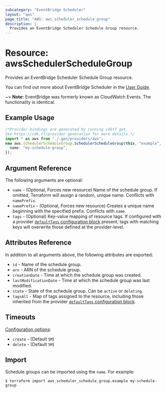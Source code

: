 ```yaml
---
subcategory: "EventBridge Scheduler"
layout: "aws"
page_title: "AWS: aws_scheduler_schedule_group"
description: |-
  Provides an EventBridge Scheduler Schedule Group resource.
---
```


# Resource: awsSchedulerScheduleGroup

Provides an EventBridge Scheduler Schedule Group resource.

You can find out more about EventBridge Scheduler in the [User Guide](https://docs.aws.amazon.com/scheduler/latest/UserGuide/what-is-scheduler.html).

\~> **Note:** EventBridge was formerly known as CloudWatch Events. The functionality is identical.

## Example Usage

```typescript
/*Provider bindings are generated by running cdktf get.
See https://cdk.tf/provider-generation for more details.*/
import * as aws from "./.gen/providers/aws";
new aws.schedulerScheduleGroup.SchedulerScheduleGroup(this, "example", {
  name: "my-schedule-group",
});

```

## Argument Reference

The following arguments are optional:

* `name` - (Optional, Forces new resource) Name of the schedule group. If omitted, Terraform will assign a random, unique name. Conflicts with `namePrefix`.
* `namePrefix` - (Optional, Forces new resource) Creates a unique name beginning with the specified prefix. Conflicts with `name`.
* `tags` - (Optional) Key-value mapping of resource tags. If configured with a provider [`defaultTags` configuration block](/docs/providers/aws/index.html#default_tags-configuration-block) present, tags with matching keys will overwrite those defined at the provider-level.

## Attributes Reference

In addition to all arguments above, the following attributes are exported:

* `id` - Name of the schedule group.
* `arn` - ARN of the schedule group.
* `creationDate` - Time at which the schedule group was created.
* `lastModificationDate` - Time at which the schedule group was last modified.
* `state` - State of the schedule group. Can be `active` or `deleting`.
* `tagsAll` - Map of tags assigned to the resource, including those inherited from the provider [`defaultTags` configuration block](/docs/providers/aws/index.html#default_tags-configuration-block).

## Timeouts

[Configuration options](https://developer.hashicorp.com/terraform/language/resources/syntax#operation-timeouts):

* `create` - (Default `5M`)
* `delete` - (Default `5M`)

## Import

Schedule groups can be imported using the `name`. For example:

```console
$ terraform import aws_scheduler_schedule_group.example my-schedule-group
```

